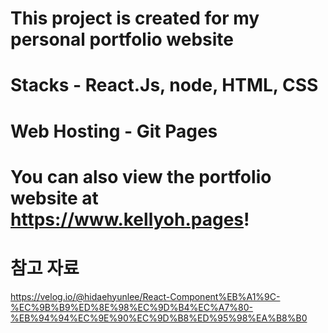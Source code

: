 # This project is created for my personal portfolio website

# Stacks - React.Js, node, HTML, CSS

# Web Hosting - Git Pages

# You can also view the portfolio website at https://www.kellyoh.pages! 


# 참고 자료 
https://velog.io/@hidaehyunlee/React-Component%EB%A1%9C-%EC%9B%B9%ED%8E%98%EC%9D%B4%EC%A7%80-%EB%94%94%EC%9E%90%EC%9D%B8%ED%95%98%EA%B8%B0 
